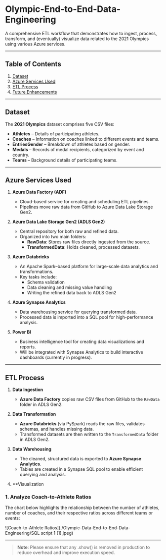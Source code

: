 # Olympic-End-to-End-Data-Engineering

A comprehensive ETL workflow that demonstrates how to ingest, process, transform, and (eventually) visualize data related to the 2021 Olympics using various Azure services.

---

## Table of Contents
1. [Dataset](#dataset)  
2. [Azure Services Used](#azure-services-used)  
3. [ETL Process](#etl-process)  
4. [Future Enhancements](#future-enhancements)

---

## Dataset

The **2021 Olympics** dataset comprises five CSV files:

- **Athletes** – Details of participating athletes.  
- **Coaches** – Information on coaches linked to different events and teams.  
- **EntriesGender** – Breakdown of athletes based on gender.  
- **Medals** – Records of medal recipients, categorized by event and country.  
- **Teams** – Background details of participating teams.

---

## Azure Services Used

1. **Azure Data Factory (ADF)**  
   - Cloud-based service for creating and scheduling ETL pipelines.  
   - Pipelines move raw data from GitHub to Azure Data Lake Storage Gen2.

2. **Azure Data Lake Storage Gen2 (ADLS Gen2)**  
   - Central repository for both raw and refined data.  
   - Organized into two main folders:  
     - **RawData**: Stores raw files directly ingested from the source.  
     - **TransformedData**: Holds cleaned, processed datasets.

3. **Azure Databricks**  
   - An Apache Spark–based platform for large-scale data analytics and transformations.  
   - Key tasks include:  
     - Schema validation  
     - Data cleaning and missing value handling  
     - Writing the refined data back to ADLS Gen2

4. **Azure Synapse Analytics**  
   - Data warehousing service for querying transformed data.  
   - Processed data is imported into a SQL pool for high-performance analysis.

5. **Power BI**  
   - Business intelligence tool for creating data visualizations and reports.  
   - Will be integrated with Synapse Analytics to build interactive dashboards (currently in progress).

---

## ETL Process

1. **Data Ingestion**  
   - **Azure Data Factory** copies raw CSV files from GitHub to the `RawData` folder in ADLS Gen2.

2. **Data Transformation**  
   - **Azure Databricks** (via PySpark) reads the raw files, validates schemas, and handles missing data.  
   - Transformed datasets are then written to the `TransformedData` folder in ADLS Gen2.

3. **Data Warehousing**  
   - The cleaned, structured data is exported to **Azure Synapse Analytics**.  
   - Tables are created in a Synapse SQL pool to enable efficient querying and analysis.

4. **Visualization 

### 1. Analyze Coach-to-Athlete Ratios

The chart below highlights the relationship between the number of athletes, number of coaches, and their respective ratios across different teams or events:

![Coach-to-Athlete Ratios](./Olympic-Data-End-to-End-Data-Engineering/SQL script 1 (1).jpeg)

---


> **Note**: Please ensure that any .show() is removed in production to reduce overhead and improve execution speed. 
